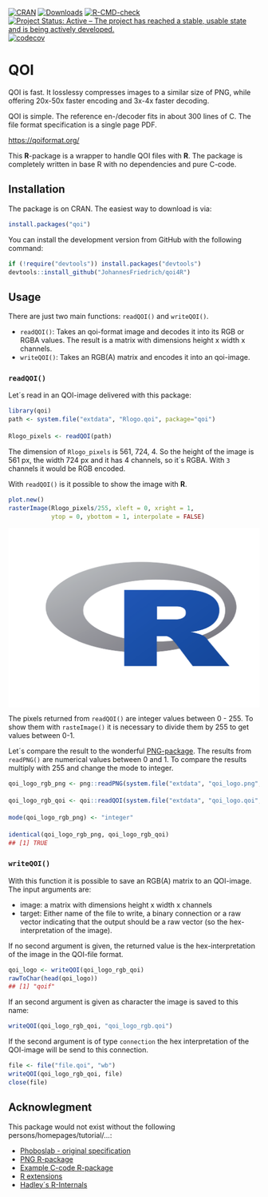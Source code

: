 
<!-- README.md is generated from README.Rmd. Please edit that file -->
<!-- badges: start -->

[![CRAN](http://www.r-pkg.org/badges/version/qoi)](https://CRAN.R-project.org/package=qoi)
[![Downloads](https://cranlogs.r-pkg.org/badges/grand-total/qoi)](https://www.r-pkg.org/pkg/qoi)
[![R-CMD-check](https://github.com/JohannesFriedrich/qoi4R/actions/workflows/R-CMD-check.yaml/badge.svg)](https://github.com/JohannesFriedrich/qoi4R/actions/workflows/R-CMD-check.yaml)
[![Project Status: Active – The project has reached a stable, usable
state and is being actively
developed.](http://www.repostatus.org/badges/latest/active.svg)](http://www.repostatus.org/#active)
[![codecov](https://codecov.io/github/JohannesFriedrich/qoi4R/graph/badge.svg?token=SHhbrXi8yH)](https://codecov.io/github/JohannesFriedrich/qoi4R)

<!-- badges: end -->

# QOI

QOI is fast. It losslessy compresses images to a similar size of PNG,
while offering 20x-50x faster encoding and 3x-4x faster decoding.

QOI is simple. The reference en-/decoder fits in about 300 lines of C.
The file format specification is a single page PDF.

<https://qoiformat.org/>

This **R**-package is a wrapper to handle QOI files with **R**. The
package is completely written in base R with no dependencies and pure
C-code.

<!-- badges: start -->
<!-- badges: end -->

## Installation

The package is on CRAN. The easiest way to download is via:

``` r
install.packages("qoi")
```

You can install the development version from GitHub with the following
command:

``` r
if (!require("devtools")) install.packages("devtools")
devtools::install_github("JohannesFriedrich/qoi4R")
```

## Usage

There are just two main functions: `readQOI()` and `writeQOI()`.

- `readQOI()`: Takes an qoi-format image and decodes it into its RGB or
  RGBA values. The result is a matrix with dimensions height x width x
  channels.
- `writeQOI()`: Takes an RGB(A) matrix and encodes it into an qoi-image.

### `readQOI()`

Let´s read in an QOI-image delivered with this package:

``` r
library(qoi)
path <- system.file("extdata", "Rlogo.qoi", package="qoi")

Rlogo_pixels <- readQOI(path)
```

The dimension of `Rlogo_pixels` is 561, 724, 4. So the height of the
image is 561 px, the width 724 px and it has 4 channels, so it´s RGBA.
With `3` channels it would be RGB encoded.

With `readQOI()` is it possible to show the image with **R**.

``` r
plot.new()
rasterImage(Rlogo_pixels/255, xleft = 0, xright = 1,
            ytop = 0, ybottom = 1, interpolate = FALSE)
```

<img src="README_figs/README-unnamed-chunk-4-1.png" width="672" style="display: block; margin: auto;" />

The pixels returned from `readQOI()` are integer values between 0 - 255.
To show them with `rasteImage()` it is necessary to divide them by 255
to get values between 0-1.

Let´s compare the result to the wonderful
[PNG-package](https://cran.r-project.org/web/packages/png). The results
from `readPNG()` are numerical values between 0 and 1. To compare the
results multiply with 255 and change the mode to integer.

``` r
qoi_logo_rgb_png <- png::readPNG(system.file("extdata", "qoi_logo.png", package="qoi"))*255L

qoi_logo_rgb_qoi <- qoi::readQOI(system.file("extdata", "qoi_logo.qoi", package="qoi"))

mode(qoi_logo_rgb_png) <- "integer"

identical(qoi_logo_rgb_png, qoi_logo_rgb_qoi)
## [1] TRUE
```

### `writeQOI()`

With this function it is possible to save an RGB(A) matrix to an
QOI-image. The input arguments are:

- image: a matrix with dimensions height x width x channels
- target: Either name of the file to write, a binary connection or a raw
  vector indicating that the output should be a raw vector (so the
  hex-interpretation of the image).

If no second argument is given, the returned value is the
hex-interpretation of the image in the QOI-file format.

``` r
qoi_logo <- writeQOI(qoi_logo_rgb_qoi)
rawToChar(head(qoi_logo))
## [1] "qoif"
```

If an second argument is given as character the image is saved to this
name:

``` r
writeQOI(qoi_logo_rgb_qoi, "qoi_logo_rgb.qoi")
```

If the second argument is of type `connection` the hex interpretation of
the QOI-image will be send to this connection.

``` r
file <- file("file.qoi", "wb")
writeQOI(qoi_logo_rgb_qoi, file)
close(file)
```

## Acknowlegment

This package would not exist without the following
persons/homepages/tutorial/…:

- [Phoboslab - original specification](https://github.com/phoboslab/qoi)
- [PNG R-package](https://github.com/s-u/png)
- [Example C-code
  R-package](https://github.com/coolbutuseless/simplecall)
- [R
  extensions](https://cran.r-project.org/doc/manuals/r-release/R-exts.html)
- [Hadley´s R-Internals](https://github.com/hadley/r-internals)
